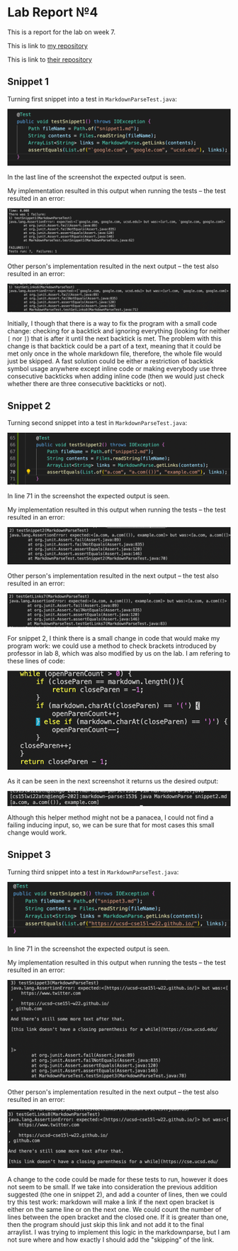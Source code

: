# Lab Report №4

This is a report for the lab on week 7. 

This is link to [my repository](https://github.com/Gossty/markdown-parse)

This is link to [their repository](https://github.com/johnsonli010801/markdown-parse)

## Snippet 1

Turning first snippet into a test in ```MarkdownParseTest.java```:

![image](report4_1.png)

In the last line of the screenshot the expected output is seen.

My implementation resulted in this output when running the tests – the test resulted in an error:

![image](report4_2.png)

Other person's implementation resulted in the next output – the test also resulted in an error:

![image](report4_3.png)

<!-- Do you think there is a small (<10 lines) code change that will make your program work for snippet 1 and all related cases that use inline code with backticks? If yes, describe the code change. If not, describe why it would be a more involved change. -->

Initially, I though that there is a way to fix the program with a small code change: checking for a backtick and ignoring everything (looking for neither `[` nor `]`) that is after it until the next backtick is met. The problem with this change is that backtick could be a part of a text, meaning that it could be met only once in the whole markdown file, therefore, the whole file would just be skipped. A fast solution could be either a restriction of backtick symbol usage anywhere except inline code or making everybody use three consecutive backticks when adding inline code (then we would just check whether there are three consecutive backticks or not).

## Snippet 2


Turning second snippet into a test in ```MarkdownParseTest.java```:

![image](report4_4.png)

In line 71 in the screenshot the expected output is seen.

My implementation resulted in this output when running the tests – the test resulted in an error:

![image](report4_5.png)

Other person's implementation resulted in the next output – the test also resulted in an error:

![image](report4_6.png)


<!-- Do you think there is a small (<10 lines) code change that will make your program work for snippet 1 and all related cases that use inline code with backticks? If yes, describe the code change. If not, describe why it would be a more involved change. -->

For snippet 2, I think there is a small change in code that would make my program work: we could use a method to check brackets introduced by professor in lab 8, which was also modified by us on the lab. I am refering to these lines of code:

![image](report4_7.png)

As it can be seen in the next screenshot it returns us the desired output:

![image](report4_8.png)

Although this helper method might not be a panacea, I could not find a failing inducing input, so, we can be sure that for most cases this small change would work.

## Snippet 3

Turning third snippet into a test in ```MarkdownParseTest.java```:

![image](report4_9.png)

In line 71 in the screenshot the expected output is seen.

My implementation resulted in this output when running the tests – the test resulted in an error:

![image](report4_10.png)

Other person's implementation resulted in the next output – the test also resulted in an error:

![image](report4_11.png)

A change to the code could be made for these tests to run, however it does not seem to be small. If we take into consideration the previous addition suggested (the one in snippet 2), and add a counter of lines, then we could try this test work: markdown will make a link if the next open bracket is either on the same line or on the next one. We could count the number of lines between the open bracket and the closed one. If it is greater than one, then the program should just skip this link and not add it to the final arraylist. I was trying to implement this logic in the markdownparse, but I am not sure where and how exactly I should add the "skipping" of the link.


